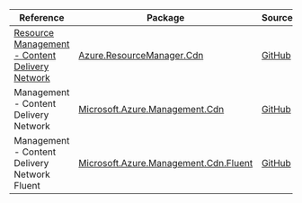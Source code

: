 | Reference | Package | Source |
|---|---|---|
|[Resource Management - Content Delivery Network](resourcemanager.cdn-readme.md)|[Azure.ResourceManager.Cdn](https://www.nuget.org/packages/Azure.ResourceManager.Cdn)|[GitHub](https://github.com/Azure/azure-sdk-for-net/blob/main/sdk/cdn/Azure.ResourceManager.Cdn)|
|Management - Content Delivery Network|[Microsoft.Azure.Management.Cdn](https://www.nuget.org/packages/Microsoft.Azure.Management.Cdn)|[GitHub](https://github.com/Azure/azure-sdk-for-net)|
|Management - Content Delivery Network Fluent|[Microsoft.Azure.Management.Cdn.Fluent](https://www.nuget.org/packages/Microsoft.Azure.Management.Cdn.Fluent)|[GitHub](https://github.com/Azure/azure-sdk-for-net)|
